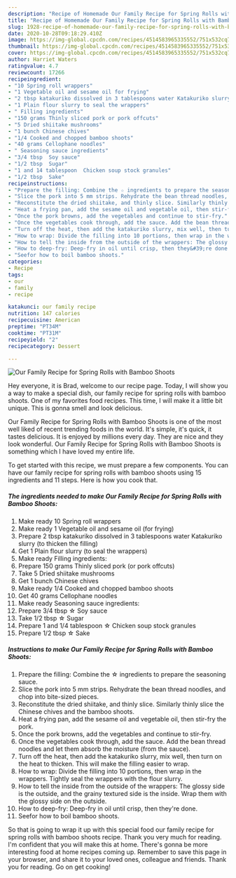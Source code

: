 ```yaml
---
description: "Recipe of Homemade Our Family Recipe for Spring Rolls with Bamboo Shoots"
title: "Recipe of Homemade Our Family Recipe for Spring Rolls with Bamboo Shoots"
slug: 1928-recipe-of-homemade-our-family-recipe-for-spring-rolls-with-bamboo-shoots
date: 2020-10-28T09:18:29.410Z
image: https://img-global.cpcdn.com/recipes/4514583965335552/751x532cq70/our-family-recipe-for-spring-rolls-with-bamboo-shoots-recipe-main-photo.jpg
thumbnail: https://img-global.cpcdn.com/recipes/4514583965335552/751x532cq70/our-family-recipe-for-spring-rolls-with-bamboo-shoots-recipe-main-photo.jpg
cover: https://img-global.cpcdn.com/recipes/4514583965335552/751x532cq70/our-family-recipe-for-spring-rolls-with-bamboo-shoots-recipe-main-photo.jpg
author: Harriet Waters
ratingvalue: 4.7
reviewcount: 17266
recipeingredient:
- "10 Spring roll wrappers"
- "1 Vegetable oil and sesame oil for frying"
- "2 tbsp katakuriko dissolved in 3 tablespoons water Katakuriko slurry to thicken the filling"
- "1 Plain flour slurry to seal the wrappers"
- " Filling ingredients"
- "150 grams Thinly sliced pork or pork offcuts"
- "5 Dried shiitake mushrooms"
- "1 bunch Chinese chives"
- "1/4 Cooked and chopped bamboo shoots"
- "40 grams Cellophane noodles"
- " Seasoning sauce ingredients"
- "3/4 tbsp  Soy sauce"
- "1/2 tbsp  Sugar"
- "1 and 14 tablespoon  Chicken soup stock granules"
- "1/2 tbsp  Sake"
recipeinstructions:
- "Prepare the filling: Combine the ☆ ingredients to prepare the seasoning sauce."
- "Slice the pork into 5 mm strips. Rehydrate the bean thread noodles, and chop into bite-sized pieces."
- "Reconstitute the dried shiitake, and thinly slice. Similarly thinly slice the Chinese chives and the bamboo shoots."
- "Heat a frying pan, add the sesame oil and vegetable oil, then stir-fry the pork."
- "Once the pork browns, add the vegetables and continue to stir-fry."
- "Once the vegetables cook through, add the sauce. Add the bean thread noodles and let them absorb the moisture (from the sauce)."
- "Turn off the heat, then add the katakuriko slurry, mix well, then turn on the heat to thicken. This will make the filling easier to wrap."
- "How to wrap: Divide the filling into 10 portions, then wrap in the wrappers. Tightly seal the wrappers with the flour slurry."
- "How to tell the inside from the outside of the wrappers: The glossy side is the outside, and the grainy textured side is the inside. Wrap them with the glossy side on the outside."
- "How to deep-fry: Deep-fry in oil until crisp, then they&#39;re done."
- "Seefor how to boil bamboo shoots."
categories:
- Recipe
tags:
- our
- family
- recipe

katakunci: our family recipe 
nutrition: 147 calories
recipecuisine: American
preptime: "PT34M"
cooktime: "PT31M"
recipeyield: "2"
recipecategory: Dessert

---
```



![Our Family Recipe for Spring Rolls with Bamboo Shoots](https://img-global.cpcdn.com/recipes/4514583965335552/751x532cq70/our-family-recipe-for-spring-rolls-with-bamboo-shoots-recipe-main-photo.jpg)

Hey everyone, it is Brad, welcome to our recipe page. Today, I will show you a way to make a special dish, our family recipe for spring rolls with bamboo shoots. One of my favorites food recipes. This time, I will make it a little bit unique. This is gonna smell and look delicious.

Our Family Recipe for Spring Rolls with Bamboo Shoots is one of the most well liked of recent trending foods in the world. It's simple, it's quick, it tastes delicious. It is enjoyed by millions every day. They are nice and they look wonderful. Our Family Recipe for Spring Rolls with Bamboo Shoots is something which I have loved my entire life.




To get started with this recipe, we must prepare a few components. You can have our family recipe for spring rolls with bamboo shoots using 15 ingredients and 11 steps. Here is how you cook that.

<!--inarticleads1-->

##### The ingredients needed to make Our Family Recipe for Spring Rolls with Bamboo Shoots:

1. Make ready 10 Spring roll wrappers
1. Make ready 1 Vegetable oil and sesame oil (for frying)
1. Prepare 2 tbsp katakuriko dissolved in 3 tablespoons water Katakuriko slurry (to thicken the filling)
1. Get 1 Plain flour slurry (to seal the wrappers)
1. Make ready  Filling ingredients:
1. Prepare 150 grams Thinly sliced pork (or pork offcuts)
1. Take 5 Dried shiitake mushrooms
1. Get 1 bunch Chinese chives
1. Make ready 1/4 Cooked and chopped bamboo shoots
1. Get 40 grams Cellophane noodles
1. Make ready  Seasoning sauce ingredients:
1. Prepare 3/4 tbsp ☆ Soy sauce
1. Take 1/2 tbsp ☆ Sugar
1. Prepare 1 and 1/4 tablespoon ☆ Chicken soup stock granules
1. Prepare 1/2 tbsp ☆ Sake




<!--inarticleads2-->

##### Instructions to make Our Family Recipe for Spring Rolls with Bamboo Shoots:

1. Prepare the filling: Combine the ☆ ingredients to prepare the seasoning sauce.
1. Slice the pork into 5 mm strips. Rehydrate the bean thread noodles, and chop into bite-sized pieces.
1. Reconstitute the dried shiitake, and thinly slice. Similarly thinly slice the Chinese chives and the bamboo shoots.
1. Heat a frying pan, add the sesame oil and vegetable oil, then stir-fry the pork.
1. Once the pork browns, add the vegetables and continue to stir-fry.
1. Once the vegetables cook through, add the sauce. Add the bean thread noodles and let them absorb the moisture (from the sauce).
1. Turn off the heat, then add the katakuriko slurry, mix well, then turn on the heat to thicken. This will make the filling easier to wrap.
1. How to wrap: Divide the filling into 10 portions, then wrap in the wrappers. Tightly seal the wrappers with the flour slurry.
1. How to tell the inside from the outside of the wrappers: The glossy side is the outside, and the grainy textured side is the inside. Wrap them with the glossy side on the outside.
1. How to deep-fry: Deep-fry in oil until crisp, then they&#39;re done.
1. Seefor how to boil bamboo shoots.




So that is going to wrap it up with this special food our family recipe for spring rolls with bamboo shoots recipe. Thank you very much for reading. I'm confident that you will make this at home. There's gonna be more interesting food at home recipes coming up. Remember to save this page in your browser, and share it to your loved ones, colleague and friends. Thank you for reading. Go on get cooking!
